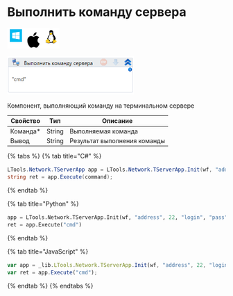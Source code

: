 # Выполнить команду сервера

![](<../../../../.gitbook/assets/image (100) (1) (1) (1) (1) (1) (1) (1) (2) (3).png>)

![](<../../../../.gitbook/assets/image (303).png>)

Компонент, выполняющий команду на терминальном сервере

| Свойство  | Тип    | Описание                     |
| --------- | ------ | ---------------------------- |
| Команда\* | String | Выполняемая команда          |
| Вывод     | String | Результат выполнения команды |

{% tabs %}
{% tab title="C#" %}
```csharp
LTools.Network.TServerApp app = LTools.Network.TServerApp.Init(wf, "address", 22, "login", "pass", 10000);
string ret = app.Execute(command);
```
{% endtab %}

{% tab title="Python" %}
```python
app = LTools.Network.TServerApp.Init(wf, "address", 22, "login", "pass", 10000)
ret = app.Execute("cmd")
```
{% endtab %}

{% tab title="JavaScript" %}
```javascript
var app = _lib.LTools.Network.TServerApp.Init(wf, "address", 22, "login", "pass", 10000);
var ret = app.Execute("cmd");
```
{% endtab %}
{% endtabs %}
